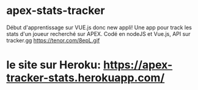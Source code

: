 # apex-stats-tracker
Début d'apprentissage sur VUE.js donc new appli!
Une app pour track les stats d'un joueur recherché sur APEX. Codé en nodeJS et Vue.js, API sur tracker.gg
https://tenor.com/8epL.gif
# le site sur Heroku: https://apex-tracker-stats.herokuapp.com/
